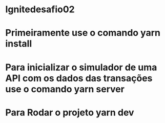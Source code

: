 # Ignitedesafio02

# Primeiramente  use o comando yarn install
# Para inicializar o simulador de uma API com os dados das transações use o comando yarn server
# Para Rodar o projeto yarn dev

